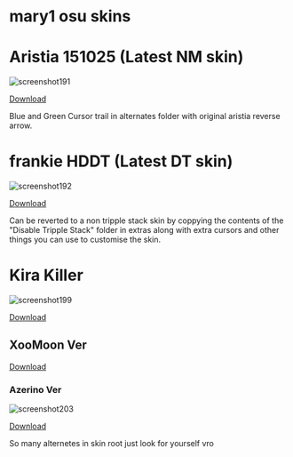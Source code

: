 # mary1 osu skins

<h1>Aristia 151025 (Latest NM skin)</h1>

![screenshot191](https://github.com/user-attachments/assets/f32e07e6-9ec7-46cb-ad50-5630d8dcd5ad)

[Download](https://files.catbox.moe/1r3ye6.osk) 

Blue and Green Cursor trail in alternates folder with original aristia reverse arrow.

<h1>frankie HDDT (Latest DT skin)</h1>

![screenshot192](https://github.com/user-attachments/assets/d6f8bf8d-e722-4460-b65e-aa9e605837d0)

[Download](https://files.catbox.moe/hpehwl.osk)

Can be reverted to a non tripple stack skin by coppying the contents of the "Disable Tripple Stack" folder in extras along with extra cursors and other things you can use to customise the skin.

<h1>Kira Killer</h1>

![screenshot199](https://github.com/user-attachments/assets/460c026a-5fca-4184-8d20-46cd8899d9d7)

[Download](https://frankie.s-ul.eu/wZqOOwlG)

<h2>XooMoon Ver</h2>



[Download](https://frankie.s-ul.eu/OGfchDfU)

<h3>Azerino Ver</h3>

![screenshot203](https://github.com/user-attachments/assets/96418e2a-01b0-4e1d-8482-038f0a196a88)

[Download](https://frankie.s-ul.eu/lpa95iAg)

So many alternetes in skin root just look for yourself vro
